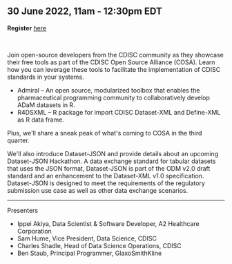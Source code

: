30 June 2022, 11am - 12:30pm EDT
---

**Register** [here](https://www.cdisc.org/events/webinar/cosa-spotlight-q2-2022)

<br/>

Join open-source developers from the CDISC community as they showcase their free tools as part of the CDISC Open Source Alliance (COSA). Learn how you can leverage these tools to facilitate the implementation of CDISC standards in your systems.

* Admiral – An open source, modularized toolbox that enables the pharmaceutical programming community to collaboratively develop ADaM datasets in R.
* R4DSXML – R package for import CDISC Dataset-XML and Define-XML as R data frame.

Plus, we'll share a sneak peak of what's coming to COSA in the third quarter.

We'll also introduce Dataset-JSON and provide details about an upcoming Dataset-JSON Hackathon. A data exchange standard for tabular datasets that uses the JSON format, Dataset-JSON is part of the ODM v2.0 draft standard and an enhancement to the Dataset-XML v1.0 specification. Dataset-JSON is designed to meet the requirements of the regulatory submission use case as well as other data exchange scenarios.

---

Presenters

* Ippei Akiya, Data Scientist & Software Developer, A2 Healthcare Corporation
* Sam Hume, Vice President, Data Science, CDISC
* Charles Shadle, Head of Data Science Operations, CDISC
* Ben Staub, Principal Programmer, GlaxoSmithKline

